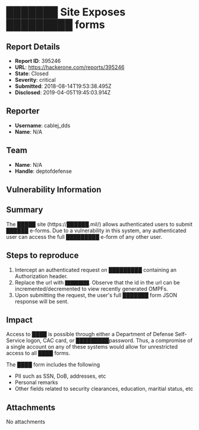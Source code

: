 # ███████ Site Exposes █████████ forms

## Report Details
- **Report ID**: 395246
- **URL**: https://hackerone.com/reports/395246
- **State**: Closed
- **Severity**: critical
- **Submitted**: 2018-08-14T19:53:38.495Z
- **Disclosed**: 2019-04-05T19:45:03.914Z

## Reporter
- **Username**: cablej_dds
- **Name**: N/A

## Team
- **Name**: N/A
- **Handle**: deptofdefense

## Vulnerability Information
## Summary

The █████ site (https://██████.mil/) allows authenticated users to submit ██████ e-forms. Due to a vulnerability in this system, any authenticated user can access the full █████████ e-form of any other user.

## Steps to reproduce

1. Intercept an authenticated request on █████████ containing an Authorization header.
2. Replace the url with `█████████`. Observe that the id in the url can be incremented/decremented to view recently generated OMPFs.
3. Upon submitting the request, the user's full ███████ form JSON response will be sent.

## Impact

Access to ████ is possible through either a Department of Defense Self-Service logon, CAC card, or █████████password. Thus, a compromise of a single account on any of these systems would allow for unrestricted access to all ████ forms.

The ████ form includes the following
- PII such as SSN, DoB, addresses, etc
- Personal remarks
- Other fields related to security clearances, education, maritial status, etc

## Attachments
No attachments
